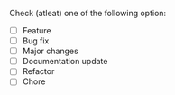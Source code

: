 Check (atleat) one of the following option:

- [ ] Feature
- [ ] Bug fix
- [ ] Major changes
- [ ] Documentation update
- [ ] Refactor
- [ ] Chore
